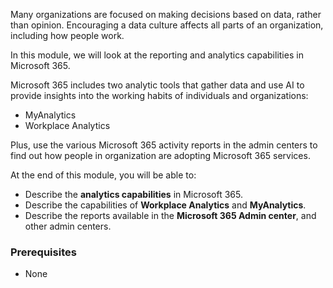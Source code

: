 Many organizations are focused on making decisions based on data, rather than opinion. Encouraging a data culture affects all parts of an organization, including how people work.

In this module, we will look at the reporting and analytics capabilities in Microsoft 365.

Microsoft 365 includes two analytic tools that gather data and use AI to provide insights into the working habits of individuals and organizations:

 -  MyAnalytics
 -  Workplace Analytics

Plus, use the various Microsoft 365 activity reports in the admin centers to find out how people in organization are adopting Microsoft 365 services.

At the end of this module, you will be able to:

 -  Describe the **analytics capabilities** in Microsoft 365.
 -  Describe the capabilities of **Workplace Analytics** and **MyAnalytics**.
 -  Describe the reports available in the **Microsoft 365 Admin center**, and other admin centers.

### Prerequisites

 -  None
